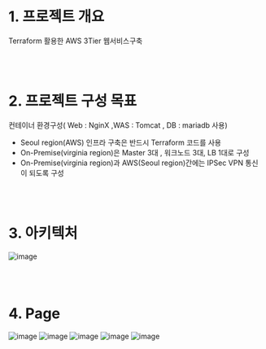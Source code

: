 # 1. 프로젝트 개요
Terraform 활용한 AWS 3Tier 웹서비스구축

<br/>
<br/>

# 2. 프로젝트 구성 목표
컨테이너 환경구성( Web : NginX ,WAS : Tomcat , DB : mariadb 사용)

- Seoul region(AWS) 인프라 구축은 반드시 Terraform 코드를 사용
- On-Premise(virginia region)은 Master 3대 , 워크노드 3대, LB 1대로 구성
- On-Premise(virginia region)과 AWS(Seoul region)간에는 IPSec VPN 통신이 되도록 구성

<br/>
<br/>

# 3. 아키텍처
![image](https://github.com/user-attachments/assets/1027f1ac-80e4-4f11-80bd-6de12777a9a6)




<br/>
<br/>

# 4. Page
![image](https://github.com/user-attachments/assets/114affbd-deb8-42a5-ac38-2d170441b124)
![image](https://github.com/user-attachments/assets/4a29a3c0-3abf-40fe-bd18-d7663abee513)
![image](https://github.com/user-attachments/assets/6a614b40-819c-41e4-aafd-27570652c630)
![image](https://github.com/user-attachments/assets/0a2fe28e-7f2d-4947-a8b5-6c1dd86fa5b1)
![image](https://github.com/user-attachments/assets/ede07b09-fea7-4197-93f2-434cc75cffac)
